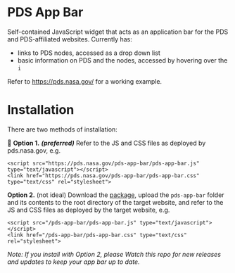# PDS App Bar
Self-contained JavaScript widget that acts as an application bar for the PDS and PDS-affiliated websites. Currently has:
-  links to PDS nodes, accessed as a drop down list
-  basic information on PDS and the nodes, accessed by hovering over the `i`

Refer to https://pds.nasa.gov/ for a working example.

# Installation

There are two methods of installation:

🌟 **Option 1.** _**(preferred)**_ Refer to the JS and CSS files as deployed by pds.nasa.gov, e.g.
```
<script src="https://pds.nasa.gov/pds-app-bar/pds-app-bar.js" type="text/javascript"></script>
<link href="https://pds.nasa.gov/pds-app-bar/pds-app-bar.css" type="text/css" rel="stylesheet">
```

**Option 2.** (not ideal) Download the [package](https://github.com/NASA-PDS/pds-wds-web/releases/latest), upload the `pds-app-bar` folder and its contents to the root directory of the target website, and refer to the JS and CSS files as deployed by the target website, e.g.
```
<script src="/pds-app-bar/pds-app-bar.js" type="text/javascript"></script>
<link href="/pds-app-bar/pds-app-bar.css" type="text/css" rel="stylesheet">
```

_Note: If you install with Option 2, please Watch this repo for new releases and updates to keep your app bar up to date._
